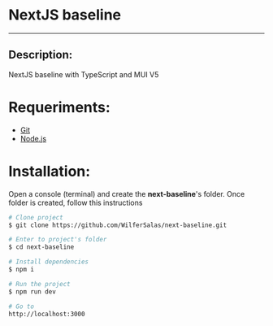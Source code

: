 # NextJS baseline

---

## Description:

NextJS baseline with TypeScript and MUI V5

# Requeriments:

- [Git](https://git-scm.com/)
- [Node.js](https://nodejs.org/en/)

# Installation:

Open a console (terminal) and create the **next-baseline**'s folder. Once folder is created, follow this instructions

```bash
# Clone project
$ git clone https://github.com/WilferSalas/next-baseline.git

# Enter to project's folder
$ cd next-baseline

# Install dependencies
$ npm i

# Run the project
$ npm run dev

# Go to
http://localhost:3000
```
